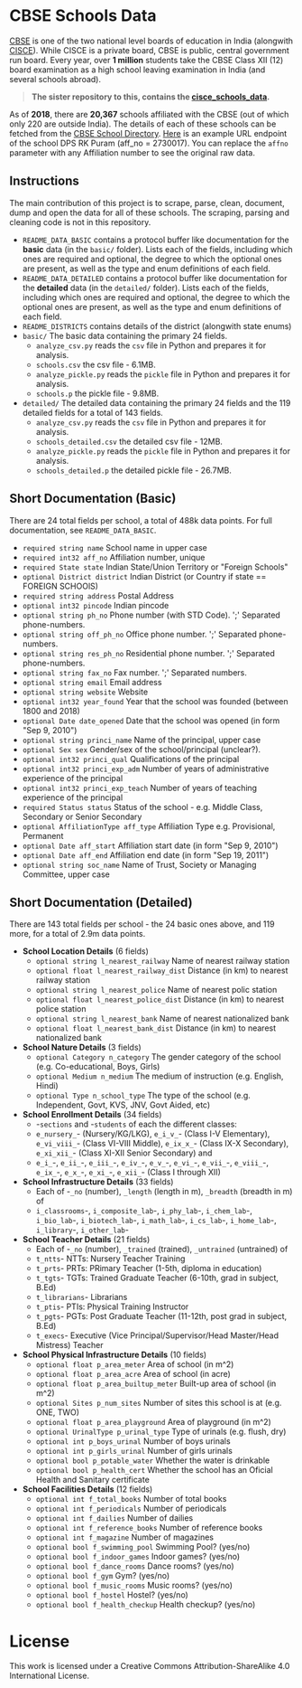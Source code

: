 # CBSE Schools Data

[CBSE](https://en.wikipedia.org/wiki/Central_Board_of_Secondary_Education) is one of the two national level boards of education in India (alongwith [CISCE](https://en.wikipedia.org/wiki/Central_Board_of_Secondary_Education)).
While CISCE is a private board, CBSE is public, central government run board.
Every year, over **1 million** students take the CBSE Class XII (12) board examination as a high school leaving examination in India (and several schools abroad).

>**The sister repository to this, contains the [cisce_schools_data](https://github.com/deedy/cisce_schools_data).**


As of **2018**, there are **20,367** schools affiliated with the CBSE (out of which only 220 are outside India).
The details of each of these schools can be fetched from the [CBSE School Directory](http://cbseaff.nic.in/cbse_aff/schdir_Report/userview.aspx).
[Here](http://cbseaff.nic.in/cbse_aff/schdir_Report/AppViewdir.aspx?affno=2730017) is an example URL endpoint of the school DPS RK Puram (aff_no = 2730017).
You can replace the `affno` parameter with any Affiliation number to see the original raw data.

## Instructions

The main contribution of this project is to scrape, parse, clean, document, dump and open the data for all of these schools. 
The scraping, parsing and cleaning code is not in this repository.

 - `README_DATA_BASIC` contains a protocol buffer like documentation for the **basic** data (in the `basic/` folder). Lists each of the fields, including which ones are required and optional, the degree to which the optional ones are present, as well as the type and enum definitions of each field.
 - `README_DATA_DETAILED` contains a protocol buffer like documentation for the **detailed** data (in the `detailed/` folder). Lists each of the fields, including which ones are required and optional, the degree to which the optional ones are present, as well as the type and enum definitions of each field.
 - `README_DISTRICTS` contains details of the district (alongwith state enums)
 - `basic/` The basic data containing the primary 24 fields.
   - `analyze_csv.py` reads the `csv` file in Python and prepares it for analysis.
   - `schools.csv` the csv file - 6.1MB.
   - `analyze_pickle.py` reads the `pickle` file in Python and prepares it for analysis.
   - `schools.p` the pickle file - 9.8MB.
 - `detailed/` The detailed data containing the primary 24 fields and the 119 detailed fields for a total of 143 fields.
   - `analyze_csv.py` reads the `csv` file in Python and prepares it for analysis.
   - `schools_detailed.csv` the detailed csv file - 12MB.
   - `analyze_pickle.py` reads the `pickle` file in Python and prepares it for analysis.
   - `schools_detailed.p` the detailed pickle file - 26.7MB.
 
## Short Documentation (Basic)

There are 24 total fields per school, a total of 488k data points. For full documentation, see `README_DATA_BASIC`. 

 - `required string name` School name in upper case
 - `required int32 aff_no` Affiliation number, unique
 - `required State state` Indian State/Union Territory or "Foreign Schools"
 - `optional District district` Indian District (or Country if state == FOREIGN SCHOOlS)
 - `required string address` Postal Address
 - `optional int32 pincode` Indian pincode
 - `optional string ph_no` Phone number (with STD Code). ';' Separated phone-numbers.
 - `optional string off_ph_no` Office phone number. ';' Separated phone-numbers.
 - `optional string res_ph_no` Residential phone number. ';' Separated phone-numbers.
 - `optional string fax_no` Fax number. ';' Separated numbers.
 - `optional string email` Email address
 - `optional string website` Website
 - `optional int32 year_found` Year that the school was founded (between 1800 and 2018)
 - `optional Date date_opened` Date that the school was opened (in form "Sep 9, 2010")
 - `optional string princi_name` Name of the principal, upper case
 - `optional Sex sex` Gender/sex of the school/principal (unclear?).
 - `optional int32 princi_qual` Qualifications of the principal
 - `optional int32 princi_exp_adm` Number of years of administrative experience of the principal
 - `optional int32 princi_exp_teach` Number of years of teaching experience of the principal
 - `required Status status` Status of the school - e.g. Middle Class, Secondary or Senior Secondary
 - `optional AffiliationType aff_type` Affiliation Type e.g. Provisional, Permanent
 - `optional Date aff_start` Affiliation start date (in form "Sep 9, 2010")
 - `optional Date aff_end` Affiliation end date (in form "Sep 19, 2011")
 - `optional string soc_name` Name of Trust, Society or Managing Committee, upper case

## Short Documentation (Detailed)

There are 143 total fields per school - the 24 basic ones above, and 119 more, for a total of 2.9m data points.

 - **School Location Details** (6 fields)
   - `optional string l_nearest_railway` Name of nearest railway station
   - `optional float l_nearest_railway_dist` Distance (in km) to nearest railway station
   - `optional string l_nearest_police` Name of nearest polic station
   - `optional float l_nearest_police_dist` Distance (in km) to nearest police station
   - `optional string l_nearest_bank` Name of nearest nationalized bank
   - `optional float l_nearest_bank_dist` Distance (in km) to nearest nationalized bank
 - **School Nature Details** (3 fields)
   - `optional Category n_category` The gender category of the school (e.g. Co-educational, Boys, Girls)
   - `optional Medium n_medium` The medium of instruction (e.g. English, Hindi)
   - `optional Type n_school_type` The type of the school (e.g. Independent, Govt, KVS, JNV, Govt Aided, etc)
 - **School Enrollment Details** (34 fields)
   - -`sections` and -`students` of each the different classes:
   - `e_nursery_`- (Nursery/KG/LKG), `e_i_v_`- (Class I-V Elementary), `e_vi_viii_`- (Class VI-VIII Middle), `e_ix_x_`- (Class IX-X Secondary), `e_xi_xii_`- (Class XI-XII Senior Secondary) and 
   - `e_i_`-, `e_ii_`-, `e_iii_`-, `e_iv_`-, `e_v_`-, `e_vi_`-, `e_vii_`-, `e_viii_`-, `e_ix_`-, `e_x_`-, `e_xi_`-, `e_xii_`- (Class I through XII)
 - **School Infrastructure Details** (33 fields)
   - Each of -`_no` (number), `_length` (length in m), `_breadth` (breadth in m) of
   - `i_classrooms`-, `i_composite_lab`-, `i_phy_lab`-, `i_chem_lab`-, `i_bio_lab`-, `i_biotech_lab`-, `i_math_lab`-, `i_cs_lab`-, `i_home_lab`-, `i_library`-, `i_other_lab`-
 - **School Teacher Details** (21 fields)
   - Each of -`_no` (number), `_trained` (trained), `_untrained` (untrained) of
   - `t_ntts`- NTTs: Nursery Teacher Training
   - `t_prts`- PRTs: PRimary Teacher (1-5th, diploma in education)
   - `t_tgts`- TGTs: Trained Graduate Teacher (6-10th, grad in subject, B.Ed)
   - `t_librarians`- Librarians
   - `t_ptis`- PTIs: Physical Training Instructor
   - `t_pgts`- PGTs: Post Graduate Teacher (11-12th, post grad in subject, B.Ed)
   - `t_execs`- Executive (Vice Principal/Supervisor/Head Master/Head Mistress) Teacher
 - **School Physical Infrastructure Details** (10 fields)
   - `optional float p_area_meter` Area of school (in m^2)
   - `optional float p_area_acre` Area of school (in acre)
   - `optional float p_area_builtup_meter` Built-up area of school (in m^2)
   - `optional Sites p_num_sites` Number of sites this school is at (e.g. ONE, TWO)
   - `optional float p_area_playground` Area of playground (in m^2)
   - `optional UrinalType p_urinal_type` Type of urinals (e.g. flush, dry)
   - `optional int p_boys_urinal` Number of boys urinals
   - `optional int p_girls_urinal` Number of girls urinals
   - `optional bool p_potable_water` Whether the water is drinkable
   - `optional bool p_health_cert` Whether the school has an Oficial Health and Sanitary certificate
 - **School Facilities Details** (12 fields) 
   - `optional int f_total_books` Number of total books
   - `optional int f_periodicals` Number of periodicals
   - `optional int f_dailies` Number of dailies
   - `optional int f_reference_books` Number of reference books
   - `optional int f_magazine` Number of magazines
   - `optional bool f_swimming_pool` Swimming Pool? (yes/no)
   - `optional bool f_indoor_games` Indoor games? (yes/no)
   - `optional bool f_dance_rooms` Dance rooms? (yes/no)
   - `optional bool f_gym` Gym? (yes/no)
   - `optional bool f_music_rooms` Music rooms? (yes/no)
   - `optional bool f_hostel` Hostel? (yes/no)
   - `optional bool f_health_checkup` Health checkup? (yes/no)
 
 # License 
 This work is licensed under a Creative Commons Attribution-ShareAlike 4.0 International License.
